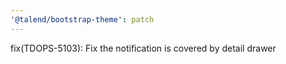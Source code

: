 ```yaml
---
'@talend/bootstrap-theme': patch
---
```


fix(TDOPS-5103): Fix the notification is covered by detail drawer
